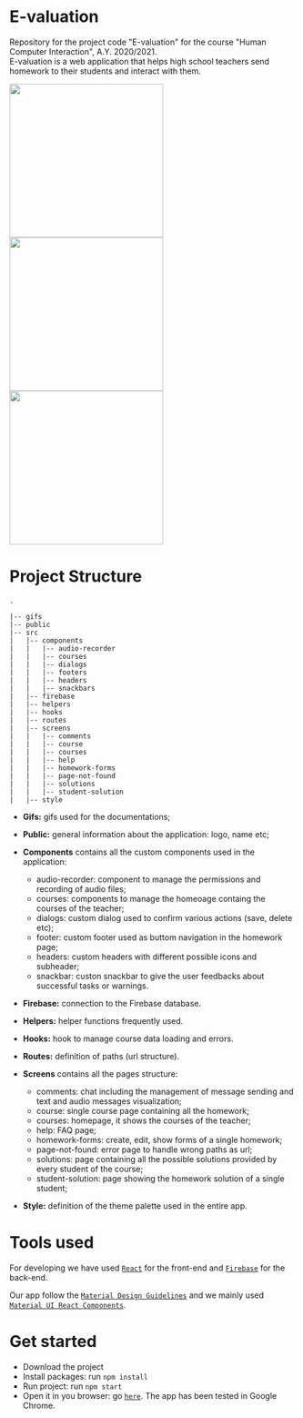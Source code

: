 # E-valuation
Repository for the project code "E-valuation" for the course "Human Computer Interaction", A.Y. 2020/2021. \
E-valuation is a web application that helps high school teachers send homework to their students and interact with them.
<p float="left">
  <img src="https://github.com/polito-hci-2020/e-valuation-code/blob/main/gifs/gif1.gif" width="270">
 <img src="https://github.com/polito-hci-2020/e-valuation-code/blob/main/gifs/gif2.gif" width="270">
 <img src="https://github.com/polito-hci-2020/e-valuation-code/blob/main/gifs/gif3.gif" width="270">
 </p>


# Project Structure

```
.

|-- gifs
|-- public
|-- src
|   |-- components
|   |   |-- audio-recorder
|   |   |-- courses
|   |   |-- dialogs
|   |   |-- footers
|   |   |-- headers
|   |   |-- snackbars
|   |-- firebase
|   |-- helpers
|   |-- hooks
|   |-- routes
|   |-- screens
|   |   |-- comments
|   |   |-- course
|   |   |-- courses
|   |   |-- help
|   |   |-- homework-forms
|   |   |-- page-not-found
|   |   |-- solutions
|   |   |-- student-solution
|   |-- style
```
* <b> Gifs:</b> gifs used for the documentations;
* <b> Public:</b> general information about the application: logo, name etc;
* <b> Components</b> contains all the custom components used in the application:
  * audio-recorder: component to manage the permissions and recording of audio files;
  * courses: components to manage the homeoage containg the courses of the teacher;
  * dialogs: custom dialog used to confirm various actions (save, delete etc);
  * footer: custom footer used as buttom navigation in the homework page;
  * headers: custom headers with different possible icons and subheader;
  * snackbar: custon snackbar to give the user feedbacks about successful tasks or warnings.
* <b> Firebase:</b> connection to the Firebase database.
* <b> Helpers:</b> helper functions frequently used.
* <b> Hooks:</b> hook to manage course data loading and errors.
* <b> Routes:</b> definition of paths (url structure).
* <b> Screens</b> contains all the pages structure:
  * comments: chat including the management of message sending and text and audio messages visualization;
  * course: single course page containing all the homework;
  * courses: homepage, it shows the courses of the teacher;
  * help: FAQ page;
  * homework-forms: create, edit, show forms of a single homework;
  * page-not-found: error page to handle wrong paths as url;
  * solutions: page containing all the possible solutions provided by every student of the course;
  * student-solution: page showing the homework solution of a single student;
  
* <b> Style:</b> definition of the theme palette used in the entire app.

# Tools used
For developing we have used [`React`](https://it.reactjs.org/) for the front-end and [`Firebase`](https://firebase.google.com/) for the back-end.

Our app follow the [`Material Design Guidelines`](https://material.io/design/guidelines-overview) and we mainly used [`Material UI React Components`](https://material-ui.com/).

# Get started
* Download the project
* Install packages: run `npm install`
* Run project: run `npm start` 
* Open it in you browser: go [`here`](http://localhost:3000). The app has been tested in Google Chrome.
